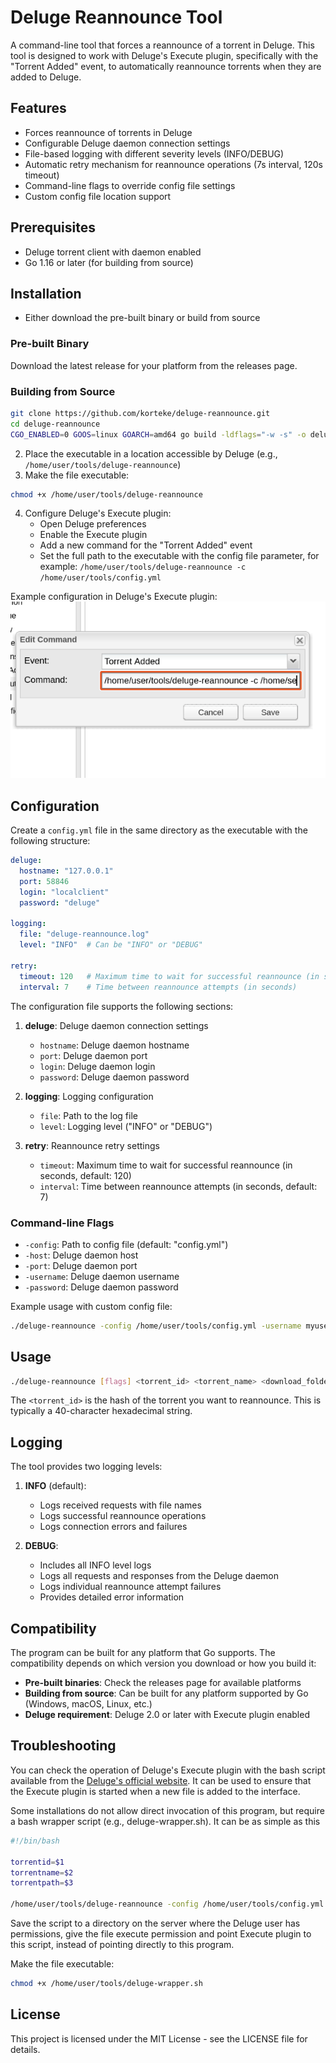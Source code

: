 # Deluge Reannounce Tool

A command-line tool that forces a reannounce of a torrent in Deluge. This tool is designed to work with Deluge's Execute plugin, specifically with the "Torrent Added" event, to automatically reannounce torrents when they are added to Deluge.

## Features

- Forces reannounce of torrents in Deluge
- Configurable Deluge daemon connection settings
- File-based logging with different severity levels (INFO/DEBUG)
- Automatic retry mechanism for reannounce operations (7s interval, 120s timeout)
- Command-line flags to override config file settings
- Custom config file location support

## Prerequisites

- Deluge torrent client with daemon enabled
- Go 1.16 or later (for building from source)

## Installation

- Either download the pre-built binary or build from source

### Pre-built Binary

Download the latest release for your platform from the releases page.

### Building from Source

```bash
git clone https://github.com/korteke/deluge-reannounce.git
cd deluge-reannounce
CGO_ENABLED=0 GOOS=linux GOARCH=amd64 go build -ldflags="-w -s" -o deluge-reannounce
```

2. Place the executable in a location accessible by Deluge (e.g., `/home/user/tools/deluge-reannounce`)
3. Make the file executable:
```bash
chmod +x /home/user/tools/deluge-reannounce
```

4. Configure Deluge's Execute plugin:
   - Open Deluge preferences
   - Enable the Execute plugin
   - Add a new command for the "Torrent Added" event
   - Set the full path to the executable with the config file parameter, for example:
     `/home/user/tools/deluge-reannounce -c /home/user/tools/config.yml`

Example configuration in Deluge's Execute plugin:
![Deluge Execute Plugin Configuration](img/deluge-executec-onfig.png)

## Configuration

Create a `config.yml` file in the same directory as the executable with the following structure:

```yaml
deluge:
  hostname: "127.0.0.1"
  port: 58846
  login: "localclient"
  password: "deluge"

logging:
  file: "deluge-reannounce.log"
  level: "INFO"  # Can be "INFO" or "DEBUG"

retry:
  timeout: 120   # Maximum time to wait for successful reannounce (in seconds)
  interval: 7    # Time between reannounce attempts (in seconds)
```

The configuration file supports the following sections:

1. **deluge**: Deluge daemon connection settings
   - `hostname`: Deluge daemon hostname
   - `port`: Deluge daemon port
   - `login`: Deluge daemon login
   - `password`: Deluge daemon password

2. **logging**: Logging configuration
   - `file`: Path to the log file
   - `level`: Logging level ("INFO" or "DEBUG")

3. **retry**: Reannounce retry settings
   - `timeout`: Maximum time to wait for successful reannounce (in seconds, default: 120)
   - `interval`: Time between reannounce attempts (in seconds, default: 7)

### Command-line Flags

- `-config`: Path to config file (default: "config.yml")
- `-host`: Deluge daemon host
- `-port`: Deluge daemon port
- `-username`: Deluge daemon username
- `-password`: Deluge daemon password

Example usage with custom config file:
```bash
./deluge-reannounce -config /home/user/tools/config.yml -username myuser -password mypass <torrent_id> <torrent_name> <download_folder>
```

## Usage

```bash
./deluge-reannounce [flags] <torrent_id> <torrent_name> <download_folder>
```

The `<torrent_id>` is the hash of the torrent you want to reannounce. This is typically a 40-character hexadecimal string.

## Logging

The tool provides two logging levels:

1. **INFO** (default):
   - Logs received requests with file names
   - Logs successful reannounce operations
   - Logs connection errors and failures

2. **DEBUG**:
   - Includes all INFO level logs
   - Logs all requests and responses from the Deluge daemon
   - Logs individual reannounce attempt failures
   - Provides detailed error information

## Compatibility

The program can be built for any platform that Go supports. The compatibility depends on which version you download or how you build it:

- **Pre-built binaries**: Check the releases page for available platforms
- **Building from source**: Can be built for any platform supported by Go (Windows, macOS, Linux, etc.)
- **Deluge requirement**: Deluge 2.0 or later with Execute plugin enabled


## Troubleshooting
You can check the operation of Deluge's Execute plugin with the bash script available from the [Deluge's official website](https://deluge-torrent.org/plugins/execute/). It can be used to ensure that the Execute plugin is started when a new file is added to the interface.   

Some installations do not allow direct invocation of this program, but require a bash wrapper script (e.g., deluge-wrapper.sh). It can be as simple as this

```bash
#!/bin/bash

torrentid=$1
torrentname=$2
torrentpath=$3

/home/user/tools/deluge-reannounce -config /home/user/tools/config.yml "$torrentid" "$torrentname" "$torrentpath"

```
Save the script to a directory on the server where the Deluge user has permissions, give the file execute permission and point Execute plugin to this script, instead of pointing directly to this program.

Make the file executable:
```bash
chmod +x /home/user/tools/deluge-wrapper.sh
```

## License

This project is licensed under the MIT License - see the LICENSE file for details. 